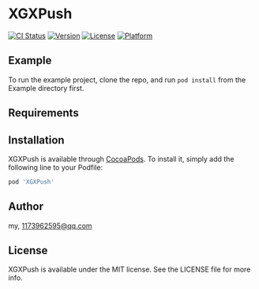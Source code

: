 # XGXPush

[![CI Status](https://img.shields.io/travis/my/XGXPush.svg?style=flat)](https://travis-ci.org/my/XGXPush)
[![Version](https://img.shields.io/cocoapods/v/XGXPush.svg?style=flat)](https://cocoapods.org/pods/XGXPush)
[![License](https://img.shields.io/cocoapods/l/XGXPush.svg?style=flat)](https://cocoapods.org/pods/XGXPush)
[![Platform](https://img.shields.io/cocoapods/p/XGXPush.svg?style=flat)](https://cocoapods.org/pods/XGXPush)

## Example

To run the example project, clone the repo, and run `pod install` from the Example directory first.

## Requirements

## Installation

XGXPush is available through [CocoaPods](https://cocoapods.org). To install
it, simply add the following line to your Podfile:

```ruby
pod 'XGXPush'
```

## Author

my, 1173962595@qq.com

## License

XGXPush is available under the MIT license. See the LICENSE file for more info.
